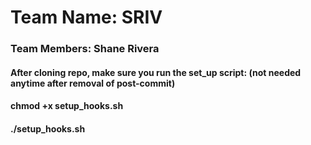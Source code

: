 # Team Name: SRIV

### Team Members: Shane Rivera


#### After cloning repo, make sure you run the set_up script: (not needed anytime after removal of post-commit)
#### chmod +x setup_hooks.sh
#### ./setup_hooks.sh
